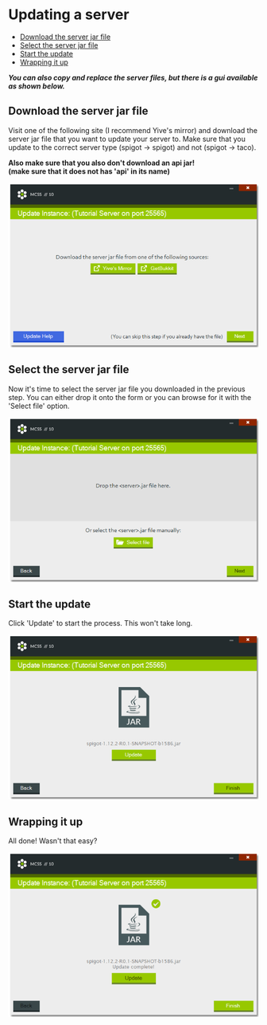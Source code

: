 # Updating a server

*   [Download the server jar file](#download-the-server-jar-file)
*   [Select the server jar file](#select-the-server-jar-file)
*   [Start the update](#start-the-update)
*   [Wrapping it up](#wrapping-it-up)

***You can also copy and replace the server files, but there is a gui available as shown below.***

## Download the server jar file

Visit one of the following site (I recommend Yive's mirror) and download the server jar file that you want to update your server to. Make sure that you update to the correct server type (spigot -> spigot) and not (spigot -> taco).

**Also make sure that you also don't download an api jar!<br>(make sure that it does not has 'api' in its name)**

![Screenshot of the Update Instance window](../_assets/images/update_server_links.png)

## Select the server jar file

Now it's time to select the server jar file you downloaded in the previous step. You can either drop it onto the form or you can browse for it with the 'Select file' option.

![Screenshot of the Update Instance window where you can select your server file](../_assets/images/update_server_files.png)

## Start the update

Click 'Update' to start the process. This won't take long.

![Screenshot of the Update Instance window with an update button where you can update the selected server file](../_assets/images/update_server_update.png)

## Wrapping it up

All done! Wasn't that easy?

![Screenshot of the Update Instance window after successfully updating a server](../_assets/images/update_server_complete.png)